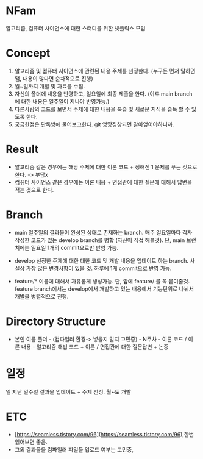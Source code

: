 # NFam
알고리즘, 컴퓨터 사이언스에 대한 스터디를 위한 넷플릭스 모임

# Concept
  1. 알고리즘 및 컴퓨터 사이언스에 관련된 내용 주제를 선정한다. (누구든 먼저 말하면됌, 내용이 많다면 순차적으로 진행)
  2. 월~일까지 개발 및 자료를 수집.
  3. 자신의 폴더에 내용을 반영하고, 일요일에 최종 제출을 한다. (이후 main branch 에 대한 내용은 일주일이 지나야 반영가능.)
  4. 다른사람의 코드를 보면서 주제에 대한 내용을 복습 및 새로운 지식을 습득 할 수 있도록 한다.
  5. 궁금한점은 단톡방에 물어보고한다. git 엉망징창되면 갈아엎어야하니까.

# Result
- 알고리즘 같은 경우에는 해당 주제에 대한 이론 코드 + 정해진 1 문제를 푸는 것으로 한다. -> 부담x
- 컴퓨터 사이언스 같은 경우에는 이론 내용 + 면접관에 대한 질문에 대해서 답변을 적는 것으로 한다.
  
# Branch
 - main
   일주일의 결과물이 완성된 상태로 존재하는 branch.
   매주 일요일마다 각자 작성한 코드가 있는 develop branch를 병합 (자신이 직접 해볼것).
   단, main 브랜치에는 일요일 1개의 commit으로만 반영 가능.
   
 - develop
   선정한 주제에 대한 대한 코드 및 개발 내용을 업데이트 하는 branch.
   사실상 가장 많은 변경사항이 있을 것. 하루에 1개 commit으로 반영 가능.

 - feature/*
   이름에 대해서 자유롭게 생성가능. 단, 앞에 feature/ 를 꼭 붙여줄것.
   feature branch에서는 develop에서 개발하고 있는 내용에서 기능단위로 나눠서 개발을 병렬적으로 진행.

# Directory Structure
 - 본인 이름 폴더 
              - (컴파일러 환경-> 넣을지 말지 고민중)
              - N주차
                - 이론 코드 / 이론 내용
                - 알고리즘 해법 코드 + 이론 / 면접관에 대한 질문답변 + 논증
                   
# 일정
일 지난 일주일 결과물 업데이트 + 주제 선정.
월~토 개발

# ETC
- [https://seamless.tistory.com/96](https://seamless.tistory.com/96) 한번 읽어보면 좋음.
- 그외 결과물을 컴파일러 파일들 업로드 여부는 고민중, 
